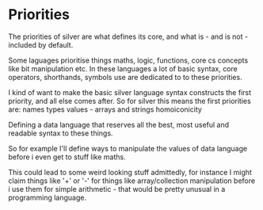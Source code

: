 Priorities
==========

The priorities of silver are what defines its core, and what is - and is not - included by default.


Some laguages prioritise things maths, logic, functions, core cs concepts like bit manipulation etc.
In these languages a lot of basic syntax, core operators, shorthands, symbols use are dedicated to to these priorities.

I kind of want to make the basic silver language syntax constructs the first priority, and all else comes after.
So for silver this means the first priorities are:
	names
	types
	values - arrays and strings
	homoiconicity

Defining a data language that reserves all the best, most useful and readable syntax to these things.

So for example I'll define ways to manipulate the values of data language before i even get to stuff like maths.

This could lead to some weird looking stuff admittedly, for instance I might claim things like '+' or '-' for things like array/collection manipulation before i use them for simple arithmetic - that would be pretty unusual in a programming language.




